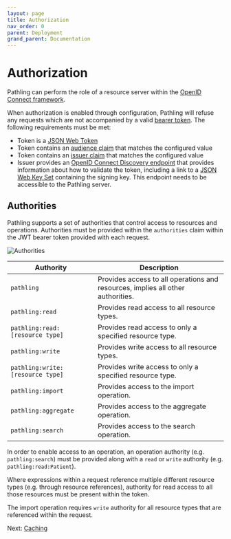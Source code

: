 ```yaml
---
layout: page
title: Authorization
nav_order: 0
parent: Deployment
grand_parent: Documentation
---
```


# Authorization

Pathling can perform the role of a resource server within the
[OpenID Connect framework](https://openid.net/connect/).

When authorization is enabled through configuration, Pathling will refuse any
requests which are not accompanied by a valid
[bearer token](https://tools.ietf.org/html/rfc6750). The following requirements
must be met:

- Token is a [JSON Web Token](https://tools.ietf.org/html/rfc7519)
- Token contains an
  [audience claim](https://tools.ietf.org/html/rfc7519#section-4.1.3) that
  matches the configured value
- Token contains an [issuer claim](https://tools.ietf.org/html/rfc7519#section-4.1.1)
  that matches the configured value
- Issuer provides an [OpenID Connect Discovery endpoint](https://openid.net/specs/openid-connect-discovery-1_0.html) that provides information
  about how to validate the token, including a link to a
  [JSON Web Key Set](https://tools.ietf.org/html/rfc7517) containing the signing
  key. This endpoint needs to be accessible to the Pathling server.

## Authorities

Pathling supports a set of authorities that control access to resources and
operations. Authorities must be provided within the `authorities` claim within
the JWT bearer token provided with each request.

<img src="/images/authorities.png"
srcset="/images/authorities@2x.png 2x, /images/authorities.png 1x"
alt="Authorities" />

| Authority                        | Description                                                                        |
| -------------------------------- | ---------------------------------------------------------------------------------- |
| `pathling`                       | Provides access to all operations and resources, implies all other authorities.    |
| `pathling:read`                  | Provides read access to all resource types.                                        |
| `pathling:read:[resource type]`  | Provides read access to only a specified resource type.                            |
| `pathling:write`                 | Provides write access to all resource types.                                       |
| `pathling:write:[resource type]` | Provides write access to only a specified resource type.                           |
| `pathling:import`                | Provides access to the import operation.                                           |
| `pathling:aggregate`             | Provides access to the aggregate operation.                                        |
| `pathling:search`                | Provides access to the search operation.                                           |

In order to enable access to an operation, an operation authority (e.g.
`pathling:search`) must be provided along with a `read` or `write` authority
(e.g. `pathling:read:Patient`).

Where expressions within a request reference multiple different resource types
(e.g. through resource references), authority for read access to all those
resources must be present within the token.

The import operation requires `write` authority for all resource types that are
referenced within the request.

Next: [Caching](./caching.html)
